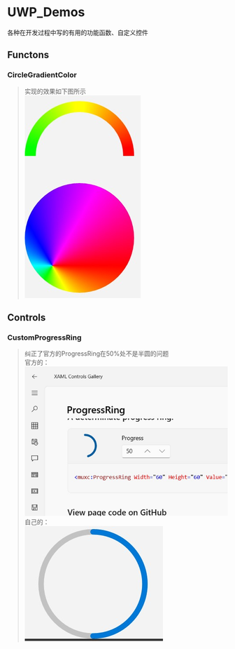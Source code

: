 # UWP_Demos
各种在开发过程中写的有用的功能函数、自定义控件
## Functons
### CircleGradientColor
>实现的效果如下图所示  
>![image](Functions/CircleGradientColor/GradientPerformance.jpg)
## Controls
### CustomProgressRing
>纠正了官方的ProgressRing在50%处不是半圆的问题  
>官方的：  
>![image](Controls/CustomProgressRing/50PercentPerformanceOfMSProgressRing.jpg)  
>自己的：  
>![image](Controls/CustomProgressRing/50PercentPerformanceOfCustomProgressRing.jpg)  
>
